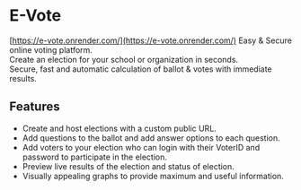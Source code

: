 # E-Vote

[https://e-vote.onrender.com/](https://e-vote.onrender.com/)
Easy & Secure online voting platform.  
Create an election for your school or organization in seconds.  
Secure, fast and automatic calculation of ballot & votes with immediate results.

## Features

- Create and host elections with a custom public URL.
- Add questions to the ballot and add answer options to each question.
- Add voters to your election who can login with their VoterID and password to participate in the election.
- Preview live results of the election and status of election.
- Visually appealing graphs to provide maximum and useful information.
